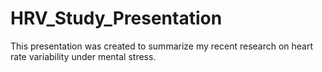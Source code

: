 # HRV_Study_Presentation
This presentation was created to summarize my recent research on heart rate variability under mental stress. 
